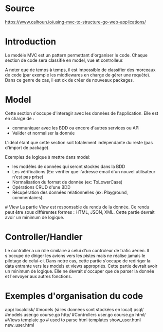 # Source
https://www.calhoun.io/using-mvc-to-structure-go-web-applications/

# Introduction
Le modèle MVC est un pattern permettant d'organiser le code.
Chaque section de code sera classifié en model, vue et controlleur.

A noter que de temps à temps, il est impossible de classifier des morceaux de code (par exemple les middlewares en charge de gérer une requête). Dans ce genre de cas, il est ok de créer de nouveaux packages.

# Model
Cette section s'occupe d'interagir avec les données de l'application.
Elle est en charge de :
- communiquer avec les BDD ou encore d'autres services ou API
- Valider et normaliser la donnée

L'idéal étant que cette section soit totalement indépendante du reste (pas d'import de package).

Exemples de logique à mettre dans model:
- les modèles de données qui seront stockés dans la BDD
- Les vérifications (Ex: vérifier que l'adresse email d'un nouvel utilisateur n'est pas prise)
- Normalisation du format de donnée (ex: ToLowerCase)
- Opérations CRUD d'une BDD
- Récupération des données relationnelles (ex: Playground, commentaires).

# View
La partie View est responsable du rendu de la donnée.
Ce rendu peut être sous différentes formes : HTML, JSON, XML.
Cette partie devrait avoir un minimum de logique.

# Controller/Handler
Le controller a un rôle similaire à celui d'un controleur de trafic aérien.
Il s'occupe de diriger les avions vers les pistes mais ne réalise jamais le pilotage de celui-ci.
Dans notre cas, cette partie s'occupe de rediriger la data entrante vers les models et views appropriés.
Cette partie devrait avoir un minimum de logique. Elle ne devrait s'occuper que de parser la donnée et l'envoyer aux autres fonctions.


# Exemples d'organisation du code

app/
    localdisk/ #models (si les données sont stockées en local)
    psql/ #models
        user.go
        course.go
    http/ #Controllers
        user.go
        course.go
    html/ #Views
        template.go # used to parse html templates
        show_user.html
        new_user.html
